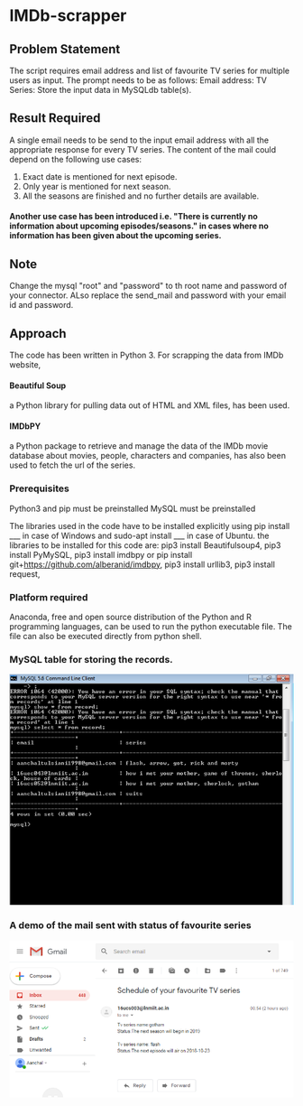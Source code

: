 # IMDb-scrapper

## Problem Statement
The script requires email address and list of favourite TV series for multiple
users as input. The prompt needs to be as follows:
Email address:
TV Series:
Store the input data in MySQLdb table(s).

## Result Required
A single email needs to be send to the input email address with all the
appropriate response for every TV series. The content of the mail could
depend on the following use cases:
1. Exact date is mentioned for next episode.
2. Only year is mentioned for next season.
3. All the seasons are finished and no further details are available.

#### Another use case has been introduced i.e. "There is currently no information about upcoming episodes/seasons." in cases where no information has been given about the upcoming series.

## Note
Change the mysql "root" and "password" to th root name and password of your connector.
ALso replace the send_mail and password with your email id and password. 

## Approach
The code has been written in Python 3.
For scrapping the data from IMDb website, 
#### Beautiful Soup
a Python library for pulling data out of HTML and XML files, has been used.
#### IMDbPY
a Python package to retrieve and manage the data of the IMDb movie database about movies, people, characters and companies, has also been used to fetch the url of the series.

### Prerequisites
Python3 and pip must be preinstalled
MySQL must be preinstalled

The libraries used in the code have to be installed explicitly using pip install ___ in case of Windows and sudo-apt install ___ in case of Ubuntu. 
the libraries to be installed for this code are:
pip3 install Beautifulsoup4,
pip3 install PyMySQL,
pip3 install imdbpy  or  pip install git+https://github.com/alberanid/imdbpy,
pip3 install urllib3,
pip3 install request,

### Platform required
Anaconda, free and open source distribution of the Python and R programming languages, can be used to run the python executable file.
The file can also be executed directly from python shell.

### MySQL table for storing the records.
![](images/mysql.jpg)

### A demo of the mail sent with status of favourite series
![](images/result.jpg)
